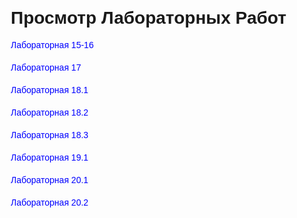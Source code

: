 <!DOCTYPE html>
<html lang="en">
<head>
  <meta charset="UTF-8">
  <meta name="viewport" content="width=device-width, initial-scale=1.0">
  <title>Просмотр Лабораторных Работ</title>
  <style>
    body {
      font-family: Arial, sans-serif;
      margin: 20px;
    }
    .file-list {
      list-style-type: none;
      padding: 0;
    }
    .file-item {
      margin-bottom: 20px;
    }
    .file-link {
      text-decoration: none;
      color: blue;
    }
  </style>
</head>
<body>
<h1>Просмотр Лабораторных Работ</h1>
<ul class="file-list">
  <li class="file-item">
    <a href="index15-16.html" class="file-link" target="_blank">Лабораторная 15-16</a>
  </li>
  <li class="file-item">
    <a href="index17.html" class="file-link" target="_blank">Лабораторная 17</a>
  </li>
  <li class="file-item">
    <a href="index181.html" class="file-link" target="_blank">Лабораторная 18.1</a>
  </li>
  <li class="file-item">
    <a href="index182.html" class="file-link" target="_blank">Лабораторная 18.2</a>
  </li>
  <li class="file-item">
    <a href="index183.html" class="file-link" target="_blank">Лабораторная 18.3</a>
  </li>
  <li class="file-item">
    <a href="index191.html" class="file-link" target="_blank">Лабораторная 19.1</a>
  </li>
  <li class="file-item">
    <a href="index201.html" class="file-link" target="_blank">Лабораторная 20.1</a>
  </li>
  <li class="file-item">
    <a href="index202.html" class="file-link" target="_blank">Лабораторная 20.2</a>
  </li>
</ul>
</body>
</html>
